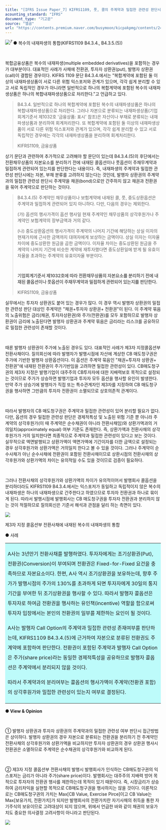 ```yaml
---
title: "[IFRS Issue Paper_7] KIFRS1109, 풋, 콜의 주계약과 밀접한 관련성 판단시 고려사항"
acounting_standard: "IFRS"
document_type: "기고문"
source: "엘곰"
url: "https://contents.premium.naver.com/busymoon/kicpakpmg/contents/240301155626824fx"
---
```

![](https://n2.news.naver.com/l.gif?type=content)<sup><i><span class="se-drop-cap">7</span> </i></sup> ● 복수의 내재파생의 통합(KIFRS1109 B4.3.4., B4.3.5.(5))

​

복합금융상품은 복수의 내재파생(multiple embedded derivatives)을 포함하는 경우가 대부분이다. 대표적인 사례가 사채에 전환권, 투자자 상환권(put), 발행자 상환권(call)이 결합된 경우이다. KIFRS 1109 문단 B4.3.4.에서는 "복합계약에 포함된 둘 이상의 내재파생상품이 서로 다른 위험 익스포저와 관계가 있으며, 각각 쉽게 분리할 수 있고 서로 독립적인 경우가 아니라면 일반적으로 하나의 복합계약에 포함된 복수의 내재파생상품은 하나의 복합내재파생상품으로 처리한다."고 언급하고 있다.

> B4.3.4. 일반적으로 하나의 복합계약에 포함된 복수의 내재파생상품은 하나의 복합내재파생상품으로 처리한다. 그러나 자본으로 분류되는 내재파생상품(기업회계기준서 제1032호 '금융상품: 표시' 참조)은 자산이나 부채로 분류되는 내재파생상품과 분리하여 회계처리한다. 또 복합계약에 포함된 둘 이상의 내재파생상품이 서로 다른 위험 익스포저와 관계가 있으며, 각각 쉽게 분리할 수 있고 서로 독립적인 경우에는 각각의 내재파생상품을 분리하여 회계처리한다.
> 
> KIFRS1109, 금융상품

상기 문단과 관련하여 추가적으로 고려해야 할 문단이 있는데 B4.3.4.(5)의 후단에서는 전환채무상품의 자본요소를 분리하기 전에 내재된 콜옵션이나 풋옵션이 주채무계약과 밀접하게 관련되어 있는지를 판단한다는 내용이다. 즉, 내재파생의 주계약과 밀접한 관련성 판단시에는 자본, 부채 분류를 고려하지 않는다는 것인데, 발행자 상환권의 주계약과의 밀접한 관련성 판단시 주계약을 채권(bond)으로만 간주하지 않고 채권과 전환권을 묶어 주계약으로 판단하는 것이다.

> B4.3.4.(5) 주계약인 채무상품이나 보험계약에 내재된 콜, 풋, 중도상환옵션은 주계약과 밀접하게 관련되어 있지 아니하다. 다만, 다음의 경우는 제외한다.
> 
> (가) 옵션의 행사가격이 옵션 행사일 현재 주계약인 채무상품의 상각후원가나 주계약인 보험계약의 장부금액과 거의 같다.
> 
> (나) 중도상환옵션의 행사가격이 주계약의 나머지 기간에 해당하는 상실 이자의 현재가치에 근사한 금액까지 대여자에게 보상하는 금액이다. 상실 이자는 이자율 차이에 중도상환한 원금을 곱한 금액이다. 이자율 차이는 중도상환된 원금을 주계약의 나머지 기간에 비슷한 계약에 재투자했다면 중도상환일에 받게 될 유효이자율을 초과하는 주계약의 유효이자율 부분이다.
> 
> ​
> 
> **기업회계기준서 제1032호에 따라 전환채무상품의 자본요소를 분리하기 전에 내재된 콜옵션이나 풋옵션이 주채무계약과 밀접하게 관련되어 있는지를 판단한다.**
> 
> KIFRS1109, 금융상품

실무에서는 투자자 상환권도 붙어 있는 경우가 많다. 이 경우 역시 발행자 상환권의 밀접한 관련성 판단 대상인 주계약은 "채권+투자자 상환권+ 전환권"이 된다. 이 주계약 묶음의 노출위험은 금리(채권, 투자자상환권)와 주가(전환권)를 모두 포함하므로 발행자 상환권이 금리에 노출된다면 발행자 상환권과 주계약 묶음은 금리라는 리스크를 공유하므로 밀접한 관련성이 존재할 것이다.

​

때론 발행자 상환권이 주가에 노출된 경우도 있다. 대표적인 사례가 제3자 지정콜옵션부 전환사채이다. 질의회신에 따라 발행자가 발행시점에 자산에 계상한 CB 매도청구권은 주가에 기반한 발행자 상환옵션이다. 이 옵션은 주계약 묶음인 "채권+투자자 상환권+ 전환권"에 내재된 전환권이 주가기반임을 고려하면 밀접한 관련성이 있다. CB매도청구권의 제3자 지정은 발행기업이 대주주의 CB투자자에 대한 지배력보호 목적으로 설정되는 것이므로 주가가 상승하면 발행기업과 투자자 모두 옵션을 행사할 유인이 발생한다. 만약 주가 상승기에 발행자가 직접 또는 특수관계자인 제3자를 지정하여 CB 매도청구권을 행사하면 그만큼의 투자자 전환권이 소멸되므로 상호의존적 관계이다.

​

따라서 발행자의 CB 매도청구권은 주계약과 밀접한 관련성이 있어 분리할 필요가 없다. 다만, 옵션의 경우 밀접한 관련성 판단은 경제적특성 및 노출된 위험 기준 뿐 아니라 주계약의 상각후원가(이 때 주계약은 순수채권이 아니라 전환사채임)와 상환가액과의 거의일치(approximately equal) 여부 기준도 존재한다. 즉, 상환가액과 전환사채의 상각후원가가 거의 일치한다면 최종적으로 주계약과 밀접한 관련성이 있다고 보는 것이다. 실무적으로 액면발행되고 상환가액이 액면가액에 기간이자를 더한 금액으로 설정되는 경우 상각후원가와 상환가액은 거의일치 한다고 볼 수 있을 것이다. 그러나 주계약이 순수사채가 아닌 순수사채에 전환권이 포함된 전환사채이므로 상환시점의 전환사채의 상각후원가와 상환가액의 차이는 유의적일 수도 있을 것이므로 검증이 필요하다.

​

그러나 전환사채의 상각후원가와 상환가액의 차이가 유의적이어서 발행회사 콜옵션을 분리하더라도 KIFRS1109 B4.3.4.에서는 익스포저가 동일하고 독립적이지 않은 복수의 내재파생은 하나의 내재파생으로 간주한다고 하였으므로 투자자 전환권과 하나로 묶이게 된다. 따라서 발행시점에 발행회사는 CB 매도청구권을 투자자 전환권과 분리하지 않는 것이 적절하므로 질의회신은 기준서 해석과 관점을 달리 하는 측면이 있다.

![](https://dthumb-phinf.pstatic.net/dthumb?src=%22https://blogfiles.pstatic.net/MjAyNDAyMjdfMTQ0/MDAxNzA5MDA0NzYyMDA3.Q0W9dbrlzpRIGRgmilXBk0iUQi4CrzP8Ii2MSWSMISEg.5C28yfb4Py6M5kQHv-Raw5eXW3JV7M0afthUvqCvchog.PNG/image.png?type=w1%22&service=scs&type=w800)

제3자 지정 콜옵션부 전환사채에 내재된 복수의 내재파생의 통합

● 사례

<table style=""><tbody><tr><td colspan="3" rowspan="1" style="width: 100.0%; height: 129.0px;  background-color: #bdfbfa;"><div><p style="line-height:2.0;"><span style="">A사는 3년만기 전환사채를 발행하였다. 투자자에게는 조기상환권(Put), 전환권(Conversion)이 부여되며 전환권은 Fixed-for-Fixed 요건을 충족하므로 자본요소이다. 한편, A사 역시 조기상환권을 보유하는데, 향후 주가가 발행시점의 주가의 130%를 초과하게 되면 투자자에게 30일의 통지기간을 부여한 뒤 조기상환권을 행사할 수 있다. 따라서 발행자 콜옵션은 투자자로 하여금 전환권을 행사하는 유인책(incentive) 역할을 함으로써 투자자 입장에서는 본인의 전환권의 일부를 제한하는 요인이 될 것이다.</span></p></div><div><p style="line-height:2.0;"><span style="">A사는 발행자 Call Option의 주계약과 밀접한 관련성 존재여부를 판단하는데, KIFRS1109 B4.3.4.(5)에 근거하여 자본으로 분류된 전환권도 주계약에 포함하여 판단한다. 전환권이 포함된 주계약과 발행자 Call Option은 주가(share price)라는 동일한 경제적특성을 공유하므로 발행자 콜옵션은 주계약에서 분리되지 않을 것이다.</span></p></div><div><p style="line-height:2.0;"><span style="">따라서 주계약과의 분리여부는 콜옵션의 행사가액이 주계약(전환권 포함)의 상각후원가와 밀접한 관련성이 있는지 여부로 결정된다.</span></p></div></td></tr></tbody></table>

**● View & Opinion**

**​**

① 발행자 상환권과 투자자 상환권의 주계약과의 밀접한 관련성 여부 판단시 접근방법은 상이하다. 발행자 상환권의 경우 자본으로 분류되는 전환권을 분리하기 전 주계약인 전환사채의 상각후원가와 상환가액을 비교하지만 투자자 상환권의 경우 상환권 행사시 전환권은 소멸하므로 주계약은 순수채권의 상각후원가와 비교하게 된다.

​

② 제3자 지정 콜옵션부 전환사채의 발행시 발행회사가 인식하는 CB매도청구권의 익스포저는 금리가 아니라 주가(share price)이다. 발행회사는 대주주의 지배력 방어 목적으로 투자자의 전환권 행사를 제한하는데 목적이 있기 때문이다. 즉, 시장금리가 상승하여 금리차익을 실현할 목적으로 CB매도청구권을 행사하지는 않을 것이다. 이론적으로는 CB매도청구권의 가치는 Max\[CB Value, Exercise Pirce\]이고 CB Value는 Max\[보유가치, 전환가치\]가 되지만 발행회사의 전환가치란 자기사채의 취득을 통한 자기주식의 보유이므로 고려대상이 되지 않으며, 위에서 언급한 바와 같이 채권의 보유가치도 중요한 의사결정 고려사항이 아니라고 판단된다.

![](https://dthumb-phinf.pstatic.net/dthumb?src=%22https://storep-phinf.pstatic.net/cafe_004/original_7.png?type=p100_100%22&service=scs&type=w800)

​